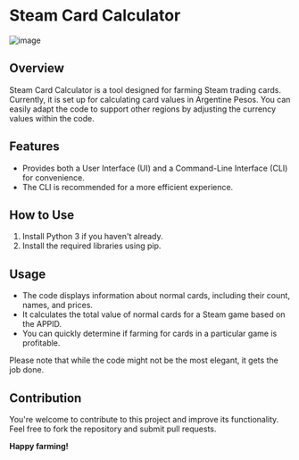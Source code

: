 # Steam Card Calculator

![image](https://github.com/R4r3s/steam_card_calculator/assets/86518933/08fa7fcf-63a6-45ec-a91b-8ecade917ac3)

## Overview
Steam Card Calculator is a tool designed for farming Steam trading cards. Currently, it is set up for calculating card values in Argentine Pesos. You can easily adapt the code to support other regions by adjusting the currency values within the code.

## Features
- Provides both a User Interface (UI) and a Command-Line Interface (CLI) for convenience.
- The CLI is recommended for a more efficient experience.

## How to Use
1. Install Python 3 if you haven't already.
2. Install the required libraries using pip.

## Usage
- The code displays information about normal cards, including their count, names, and prices.
- It calculates the total value of normal cards for a Steam game based on the APPID.
- You can quickly determine if farming for cards in a particular game is profitable.

Please note that while the code might not be the most elegant, it gets the job done.

## Contribution
You're welcome to contribute to this project and improve its functionality. Feel free to fork the repository and submit pull requests.

**Happy farming!**

